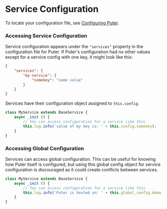 # Service Configuration

To locate your configuration file, see [Configuring Puter](https://github.com/HeyPuter/puter/wiki/self_hosters-config).

### Accessing Service Configuration

Service configuration appears under the `"services"` property in the
configuration file for Puter. If Puter's configuration had no other
values except for a service config with one key, it might look like
this:

```json
{
    "services": {
        "my-service": {
            "somekey": "some value"
        }
    }
}
```

Services have their configuration object assigned to `this.config`.

```javascript
class MyService extends BaseService {
    async _init () {
        // You can access configuration for a service like this
        this.log.info('value of my key is: ' + this.config.somekey);
    }
}
```

### Accessing Global Configuration

Services can access global configuration. This can be useful for knowing how
Puter itself is configured, but using this global config object for service
configuration is discouraged as it could create conflicts between services.

```javascript
class MyService extends BaseService {
    async _init () {
        // You can access configuration for a service like this
        this.log.info('Puter is hosted on: ' + this.global_config.domain);
    }
}
```
